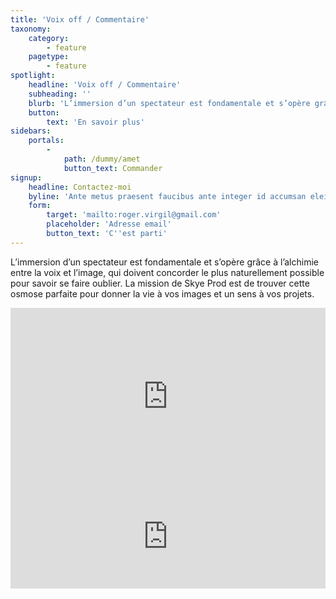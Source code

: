 ```yaml
---
title: 'Voix off / Commentaire'
taxonomy:
    category:
        - feature
    pagetype:
        - feature
spotlight:
    headline: 'Voix off / Commentaire'
    subheading: ''
    blurb: 'L’immersion d’un spectateur est fondamentale et s’opère grâce à l’alchimie entre la voix et l’image, qui doivent concorder le plus naturellement possible pour savoir se faire oublier. La mission de Skye Prod est de trouver cette osmose parfaite pour donner la vie à vos images et un sens à vos projets.'
    button:
        text: 'En savoir plus'
sidebars:
    portals:
        -
            path: /dummy/amet
            button_text: Commander
signup:
    headline: Contactez-moi
    byline: 'Ante metus praesent faucibus ante integer id accumsan eleifend'
    form:
        target: 'mailto:roger.virgil@gmail.com'
        placeholder: 'Adresse email'
        button_text: 'C''est parti'
---
```


L’immersion d’un spectateur est fondamentale et s’opère grâce à l’alchimie entre la voix et l’image, qui doivent concorder le plus naturellement possible pour savoir se faire oublier. La mission de Skye Prod est de trouver cette osmose parfaite pour donner la vie à vos images et un sens à vos projets.

<div style="padding:56.25% 0 0 0;position:relative;"><iframe src="https://player.vimeo.com/video/344311019?color=e44c65&byline=0&portrait=0" style="position:absolute;top:0;left:0;width:100%;height:100%;" frameborder="0" allow="autoplay; fullscreen" allowfullscreen></iframe></div><script src="https://player.vimeo.com/api/player.js"></script>

<iframe width="100%" height="166" scrolling="no" frameborder="no" allow="autoplay" src="https://w.soundcloud.com/player/?url=https%3A//api.soundcloud.com/tracks/646263018&color=%23e44c65&auto_play=false&hide_related=false&show_comments=true&show_user=true&show_reposts=false&show_teaser=true"></iframe>
